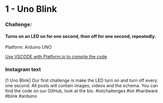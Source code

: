 # 1 - Uno Blink
### Challenge:
#### Turns on an LED on for one second, then off for one second, repeatedly.

Platform: Arduino UNO

[Use VSCODE with Platform.io to compile the code](https://platformio.org/?ref=iotchallenges)

### Instagram text

[1 Uno Blink]
Our first challenge is make the LED turn on and turn off every one second.
All posts will contain images, videos and the schema.
You can find the code on our GitHub, look at the bio.
#iotchallenges #iot #hardware #blink #arduino
